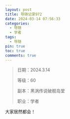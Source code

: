 ```yaml
---
layout: post
title: 导随记录972
date: 2024-03-14 07:56:33
categories:
  - 导随
  - 学者
tags:
  - 导随
pin: true
toc: true
comments: true
---
```

> 日期：2024.3.14
>
> 等级：60
>
> 副本：黑涡传说破舰岛堂
>
> 职业：学者

大家居然都会！